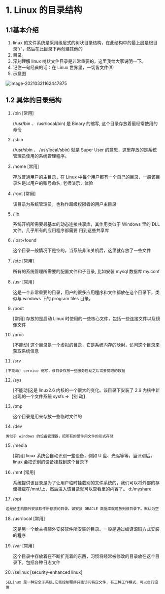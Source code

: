 # 1. Linux 的目录结构

## 1.1基本介绍

1. linux 的文件系统是采用级层式的树状目录结构，在此结构中的最上层是根目录“/”，然后在此目录下再创建其他的 
2. 目录。 
3. 深刻理解 linux 树状文件目录是非常重要的，这里我给大家说明一下。 
4. 记住一句经典的话：在 Linux 世界里，一切皆文件(!!) 
5. 示意图 

![image-20210321162447875](https://gitee.com/HappyBinbin/pcigo/raw/master/pic/20210321162448.png)

## 1.2 具体的目录结构

1. /bin [常用] 

    (/usr/bin 、 /usr/local/bin) 是 Binary 的缩写, 这个目录存放着最经常使用的命令 

2. /sbin 

     (/usr/sbin 、 /usr/local/sbin)  就是 Super User 的意思，这里存放的是系统管理员使用的系统管理程序。 

2. /home [常用] 

    存放普通用户的主目录，在 Linux 中每个用户都有一个自己的目录，一般该目录名是以用户的账号命名, 老师演示，体验 

4. /root [常用] 

    该目录为系统管理员，也称作超级权限者的用户主目录 

5. /lib 

    系统开机所需要最基本的动态连接共享库，其作用类似于 Windows 里的 DLL 文件。几乎所有的应用程序都需要 用到这些共享库 

6. /lost+found 

    这个目录一般情况下是空的，当系统非法关机后，这里就存放了一些文件 

7.  /etc [常用] 

    所有的系统管理所需要的配置文件和子目录, 比如安装 mysql 数据库 my.conf 

8. /usr [常用] 

    这是一个非常重要的目录，用户的很多应用程序和文件都放在这个目录下，类似与 windows 下的 program files 目录。 

9. /boot 

    [常用] 存放的是启动 Linux 时使用的一些核心文件，包括一些连接文件以及镜像文件 

10. /proc 

    [不能动] 这个目录是一个虚拟的目录，它是系统内存的映射，访问这个目录来获取系统信息 

11.  /srv 

    [不能动] service 缩写，该目录存放一些服务启动之后需要提取的数据 

12. /sys 

    [不能动]这是 linux2.6 内核的一个很大的变化。该目录下安装了 2.6 内核中新出现的一个文件系统 sysfs =>【别 动】 

13. /tmp 

    这个目录是用来存放一些临时文件的 

14.  /dev 

    类似于 windows 的设备管理器，把所有的硬件用文件的形式存储 

15. /media 

    [常用] linux 系统会自动识别一些设备，例如 U 盘、光驱等等，当识别后，linux 会把识别的设备挂载到这个目录下

16. /mnt [常用] 

    系统提供该目录是为了让用户临时挂载别的文件系统的，我们可以将外部的存储挂载在/mnt/上，然后进入该目录就可以查看里的内容了。 d:/myshare

17.  /opt 

    这是给主机额外安装软件所存放的目录。如安装 ORACLE 数据库就可放到该目录下。默认为空 

18. /usr/local [常用] 

    这是另一个给主机额外安装软件所安装的目录。一般是通过编译源码方式安装的程序 

19. /var [常用] 

    这个目录中存放着在不断扩充着的东西，习惯将经常被修改的目录放在这个目录下。包括各种日志文件 

20.  /selinux [security-enhanced linux] 

    SELinux 是一种安全子系统,它能控制程序只能访问特定文件, 有三种工作模式，可以自行设置